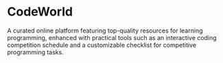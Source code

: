 # CodeWorld
A curated online platform featuring top-quality resources for learning programming, enhanced with practical tools such as an interactive coding competition schedule and a customizable checklist for competitive programming tasks.
